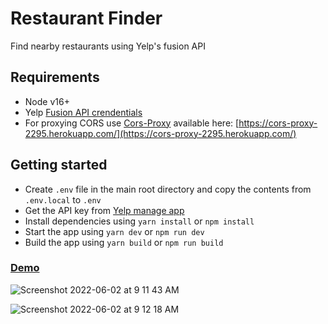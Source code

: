 # Restaurant Finder
Find nearby restaurants using Yelp's fusion API

## Requirements
- Node v16+
- Yelp [Fusion API crendentials](https://www.yelp.com/developers/v3/manage_app)
- For proxying CORS use [Cors-Proxy](https://github.com/AadilMehrajBhat/cors-proxy) available here: [https://cors-proxy-2295.herokuapp.com/](https://cors-proxy-2295.herokuapp.com/)

## Getting started
- Create `.env` file in the main root directory and copy the contents from `.env.local` to `.env`
- Get the API key from [Yelp manage app](https://www.yelp.com/developers/v3/manage_app)
- Install dependencies using `yarn install` or `npm install`
- Start the app using `yarn dev` or `npm run dev`
- Build the app using `yarn build` or `npm run build`

### [Demo](https://restaurant-finder.aadilmehraj.dev/)

![Screenshot 2022-06-02 at 9 11 43 AM](https://user-images.githubusercontent.com/26774310/171548611-e32bb9cc-d6a3-48b7-9218-29b2289eda29.png)


![Screenshot 2022-06-02 at 9 12 18 AM](https://user-images.githubusercontent.com/26774310/171548850-c61ac7fe-5155-423a-80fa-07dbb6c70e1f.png)
